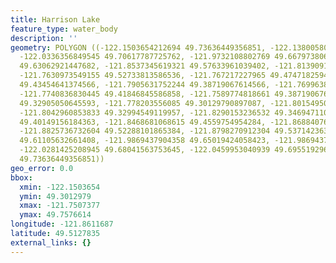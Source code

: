 ```yaml
---
title: Harrison Lake
feature_type: water_body
description: ''
geometry: POLYGON ((-122.1503654212694 49.73636449356851, -122.1380058021299 49.75766139467034,
  -122.0336356849545 49.70617787725762, -121.9732108802769 49.66797380650842, -121.9004264564598
  49.63062921447682, -121.8537345619321 49.57633961039402, -121.8139091224838 49.57277752428003,
  -121.7630973549155 49.52733813586536, -121.767217227965 49.47471825941846, -121.7836967201449
  49.43454641374566, -121.7905631752244 49.38719067614566, -121.769963809995 49.37199142269117,
  -121.7740836830445 49.41846845586858, -121.7589774818661 49.38719067614566, -121.7507377357761
  49.32905050645593, -121.778203556085 49.30129790897087, -121.8015495033443 49.30398432762661,
  -121.8042960853833 49.32994549119957, -121.8290153236532 49.34694711007289, -121.8427482338121
  49.40149156184363, -121.8468681068615 49.4559754954284, -121.8688407631015 49.49612978213078,
  -121.8825736732604 49.52288101865384, -121.8798270912304 49.53714236350402, -121.9388786048886
  49.61105632661408, -121.9869437904358 49.65019424058423, -121.9869437904358 49.65997380575343,
  -122.0281425208945 49.68041563753645, -122.0459953040939 49.69551929634569, -122.1503654212694
  49.73636449356851))
geo_error: 0.0
bbox:
  xmin: -122.1503654
  ymin: 49.3012979
  xmax: -121.7507377
  ymax: 49.7576614
longitude: -121.8611687
latitude: 49.5127835
external_links: {}
---
```

